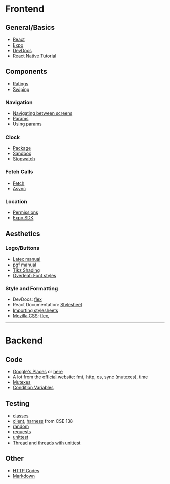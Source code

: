 # Frontend

## General/Basics

- [React](https://reactnative.dev/)
- [Expo](https://docs.expo.io/)
- [DevDocs](https://devdocs.io/react_native/)
- [React Native Tutorial](https://www.youtube.com/playlist?list=PL4cUxeGkcC9ixPU-QkScoRBVxtPPzVjrQ)

## Components

- [Ratings](https://reactnativeelements.com/docs/rating/)
- [Swiping](https://www.npmjs.com/package/react-native-deck-swiper)

### Navigation

- [Navigating between screens](https://reactnavigation.org/docs/getting-started)
- [Params](https://reactnavigation.org/docs/params)
- [Using params](https://aboutreact.com/react-native-pass-value-from-one-screen-to-another-using-react-navigation/#To-Run-theReact-Native-App)

### Clock

- [Package](https://github.com/artem-russkikh/react-native-clock-sync)
- [Sandbox](https://codesandbox.io/s/24xmm6n530?file=/src/index.js)
- [Stopwatch](https://www.npmjs.com/package/react-native-stopwatch-timer)

### Fetch Calls

- [Fetch](https://developer.mozilla.org/en-US/docs/Web/API/Fetch_API/Using_Fetch)
- [Async](https://dmitripavlutin.com/javascript-fetch-async-await/)

### Location

- [Permissions](https://www.digitalocean.com/community/tutorials/react-geolocation-react-native#asking-for-permission)
- [Expo SDK](https://docs.expo.io/versions/latest/sdk/location/)

## Aesthetics
### Logo/Buttons

- [Latex manual](https://ctan.math.illinois.edu/info/lshort/english/lshort.pdf)
- [pgf manual](http://ctan.math.utah.edu/ctan/tex-archive/graphics/pgf/base/doc/pgfmanual.pdf)
- [Tikz Shading](https://tex.stackexchange.com/questions/60190/tikz-how-to-shade-a-node)
- [Overleaf: Font styles](https://www.overleaf.com/learn/latex/Font\_typefaces)

### Style and Formatting

- DevDocs: [flex](https://devdocs.io/react_native/flexbox)
- React Documentation: [Stylesheet](https://reactnative.dev/docs/stylesheet)
- [Importing stylesheets](https://stackoverflow.com/questions/48726288/how-to-import-and-export-styles-in-react-native)
- [Mozilla CSS](https://developer.mozilla.org/en-US/docs/Learn/CSS): [flex](https://developer.mozilla.org/en-US/docs/Web/CSS/CSS_Flexible_Box_Layout/Basic_Concepts_of_Flexbox),


---

# Backend
## Code

- [Google's Places](https://pkg.go.dev/googlemaps.github.io/maps) or [here](https://github.com/googlemaps/google-maps-services-go)
- A lot from the [official website](https://golang.org/): [fmt](https://golang.org/pkg/fmt/), [http](https://golang.org/pkg/net/http/), [os](https://golang.org/pkg/os/), [sync](https://golang.org/pkg/sync/#Mutex) (mutexes), [time](https://golang.org/pkg/time/)
- [Mutexes](https://golangdocs.com/mutex-in-golang)
- [Condition Variables](https://stackoverflow.com/questions/36857167/how-to-correctly-use-sync-cond)

## Testing

- [classes](https://docs.python.org/3/tutorial/classes.html)
- [client](https://github.com/palvaro/CSE138-Fall20/blob/assignment4/client.py), [harness](https://github.com/palvaro/CSE138-Fall20/blob/assignment4/test_public.py) from CSE 138
- [random](https://docs.python.org/3/library/random.html)
- [requests](https://requests.readthedocs.io/en/master/)
- [unittest](https://docs.python.org/3/library/unittest.html)
- [Thread](https://docs.python.org/3/library/threading.html) and [threads with unittest](https://stackoverflow.com/questions/40447290/python-unittest-and-multithreading)

## Other
- [HTTP Codes](https://en.wikipedia.org/wiki/List_of_HTTP_status_codes)
- [Markdown](https://www.markdownguide.org)
